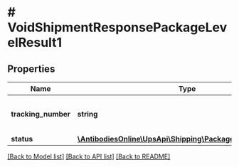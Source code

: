 # # VoidShipmentResponsePackageLevelResult1

## Properties

Name | Type | Description | Notes
------------ | ------------- | ------------- | -------------
**tracking_number** | **string** | The package&#39;s identification number |
**status** | [**\AntibodiesOnline\UpsApi\Shipping\PackageLevelResultStatus**](PackageLevelResultStatus.md) |  |

[[Back to Model list]](../../README.md#models) [[Back to API list]](../../README.md#endpoints) [[Back to README]](../../README.md)
